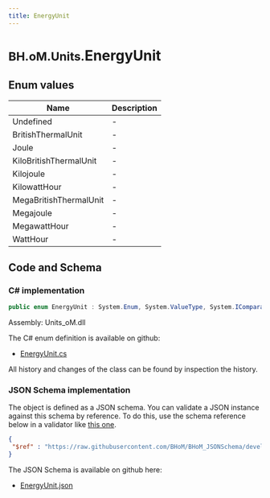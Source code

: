 ```yaml
---
title: EnergyUnit
---
```


# <small>BH.oM.Units.</small>**EnergyUnit**



## Enum values

| Name            | Description                                                    |
|-----------------|----------------------------------------------------------------|
| Undefined |  -  |
| BritishThermalUnit |  -  |
| Joule |  -  |
| KiloBritishThermalUnit |  -  |
| Kilojoule |  -  |
| KilowattHour |  -  |
| MegaBritishThermalUnit |  -  |
| Megajoule |  -  |
| MegawattHour |  -  |
| WattHour |  -  |


## Code and Schema

### C# implementation

``` C# title="C#"
public enum EnergyUnit : System.Enum, System.ValueType, System.IComparable, System.ISpanFormattable, System.IFormattable, System.IConvertible
```

Assembly: Units_oM.dll

The C# enum definition is available on github:

- [EnergyUnit.cs](https://github.com/BHoM/Localisation_Toolkit/blob/develop/Units_oM/Enums\EnergyUnit.cs)

All history and changes of the class can be found by inspection the history.
### JSON Schema implementation

The object is defined as a JSON schema. You can validate a JSON instance against this schema by reference. To do this, use the schema reference below in a validator like [this one](https://www.jsonschemavalidator.net/).

``` json title="JSON Schema"
{
 "$ref" : "https://raw.githubusercontent.com/BHoM/BHoM_JSONSchema/develop/Units_oM/EnergyUnit.json"
}
```

The JSON Schema is available on github here:

- [EnergyUnit.json](https://github.com/BHoM/BHoM_JSONSchema/blob/develop/Units_oM/EnergyUnit.json)
